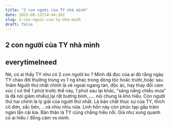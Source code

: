 ```yaml
---
title: "2 con người của TY nhà mình"
date: 2025-06-12T14:44:26Z
slug: 2-con-nguoi-cua-ty-nha-minh
draft: false
---
```


## 2 con người của TY nhà mình

## everytimeIneed

Nè, có ai thấy TY như có 2 con người ko ?
Mình đã đọc của ai đó rằng ngày TY chào đời thường trùng vs 1 ng khác trong dòng tộc hoăc trước,hoặc sau 1năm
Người thứ nhất chính là vẻ ngoài ngang tàn, độc ác, hay thay đổi cảm xúc ( có thể 1 phút trước thế này, 1 phút sau lại khác, “sáng nắng chiều mưa” là đã nói giảm nhiều),lại rất bướng bỉnh,….. nói chung là khó hiểu.
Còn người thứ hai chính là lý giải của người thứ nhất. Là bản chất thực sự của TY, thích cô đơn, sắc bén, …và nhìu nhìu nữa. Linh hồn này còn phức tạp gấp trăm ngàn lần cái kia.
Bản thân là TY cũng chẳng hiểu nỗi. Giá như xung quanh có ai hiểu / đồng cảm vs mình.